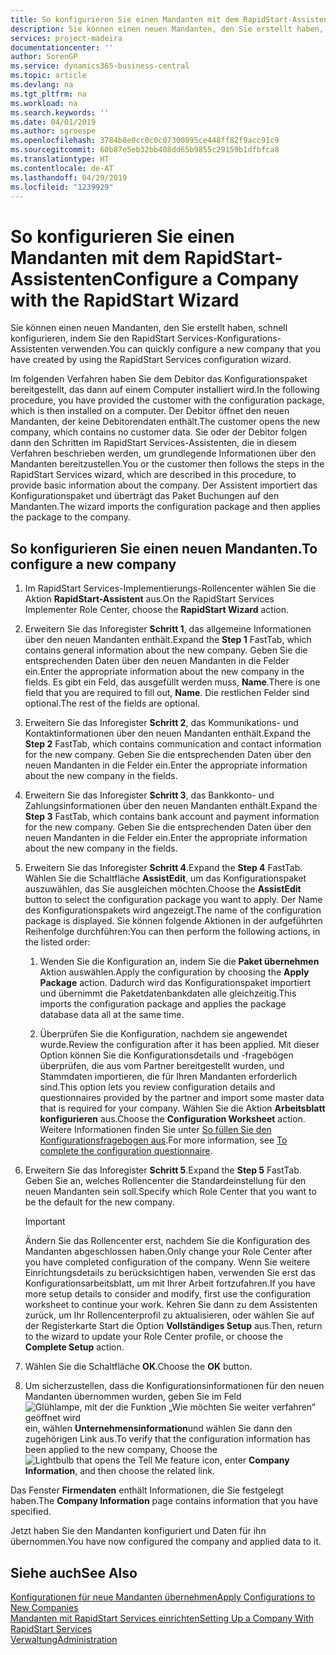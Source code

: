 ```yaml
---
title: So konfigurieren Sie einen Mandanten mit dem RapidStart-Assistenten | Microsoft Docs
description: Sie können einen neuen Mandanten, den Sie erstellt haben, schnell konfigurieren, indem Sie den RapidStart Services-Konfigurations-Assistenten verwenden.
services: project-madeira
documentationcenter: ''
author: SorenGP
ms.service: dynamics365-business-central
ms.topic: article
ms.devlang: na
ms.tgt_pltfrm: na
ms.workload: na
ms.search.keywords: ''
ms.date: 04/01/2019
ms.author: sgroespe
ms.openlocfilehash: 3784b8e0cc0c0c07300895ce448ff82f9acc91c9
ms.sourcegitcommit: 60b87e5eb32bb408dd65b9855c29159b1dfbfca8
ms.translationtype: HT
ms.contentlocale: de-AT
ms.lasthandoff: 04/29/2019
ms.locfileid: "1239929"
---
```

# <a name="configure-a-company-with-the-rapidstart-wizard"></a><span data-ttu-id="3e0a0-103">So konfigurieren Sie einen Mandanten mit dem RapidStart-Assistenten</span><span class="sxs-lookup"><span data-stu-id="3e0a0-103">Configure a Company with the RapidStart Wizard</span></span>
<span data-ttu-id="3e0a0-104">Sie können einen neuen Mandanten, den Sie erstellt haben, schnell konfigurieren, indem Sie den RapidStart Services-Konfigurations-Assistenten verwenden.</span><span class="sxs-lookup"><span data-stu-id="3e0a0-104">You can quickly configure a new company that you have created by using the RapidStart Services configuration wizard.</span></span>

<span data-ttu-id="3e0a0-105">Im folgenden Verfahren haben Sie dem Debitor das Konfigurationspaket bereitgestellt, das dann auf einem Computer installiert wird.</span><span class="sxs-lookup"><span data-stu-id="3e0a0-105">In the following procedure, you have provided the customer with the configuration package, which is then installed on a computer.</span></span> <span data-ttu-id="3e0a0-106">Der Debitor öffnet den neuen Mandanten, der keine Debitorendaten enthält.</span><span class="sxs-lookup"><span data-stu-id="3e0a0-106">The customer opens the new company, which contains no customer data.</span></span> <span data-ttu-id="3e0a0-107">Sie oder der Debitor folgen dann den Schritten im RapidStart Services-Assistenten, die in diesem Verfahren beschrieben werden, um grundlegende Informationen über den Mandanten bereitzustellen.</span><span class="sxs-lookup"><span data-stu-id="3e0a0-107">You or the customer then follows the steps in the RapidStart Services wizard, which are described in this procedure, to provide basic information about the company.</span></span> <span data-ttu-id="3e0a0-108">Der Assistent importiert das Konfigurationspaket und überträgt das Paket Buchungen auf den Mandanten.</span><span class="sxs-lookup"><span data-stu-id="3e0a0-108">The wizard imports the configuration package and then applies the package to the company.</span></span>  

## <a name="to-configure-a-new-company"></a><span data-ttu-id="3e0a0-109">So konfigurieren Sie einen neuen Mandanten.</span><span class="sxs-lookup"><span data-stu-id="3e0a0-109">To configure a new company</span></span>  
1. <span data-ttu-id="3e0a0-110">Im RapidStart Services-Implementierungs-Rollencenter wählen Sie die Aktion **RapidStart-Assistent** aus.</span><span class="sxs-lookup"><span data-stu-id="3e0a0-110">On the RapidStart Services Implementer Role Center, choose the **RapidStart Wizard** action.</span></span>  
2. <span data-ttu-id="3e0a0-111">Erweitern Sie das Inforegister **Schritt 1**, das allgemeine Informationen über den neuen Mandanten enthält.</span><span class="sxs-lookup"><span data-stu-id="3e0a0-111">Expand the **Step 1** FastTab, which contains general information about the new company.</span></span> <span data-ttu-id="3e0a0-112">Geben Sie die entsprechenden Daten über den neuen Mandanten in die Felder ein.</span><span class="sxs-lookup"><span data-stu-id="3e0a0-112">Enter the appropriate information about the new company in the fields.</span></span> <span data-ttu-id="3e0a0-113">Es gibt ein Feld, das ausgefüllt werden muss, **Name**.</span><span class="sxs-lookup"><span data-stu-id="3e0a0-113">There is one field that you are required to fill out, **Name**.</span></span> <span data-ttu-id="3e0a0-114">Die restlichen Felder sind optional.</span><span class="sxs-lookup"><span data-stu-id="3e0a0-114">The rest of the fields are optional.</span></span>  
3. <span data-ttu-id="3e0a0-115">Erweitern Sie das Inforegister **Schritt 2**, das Kommunikations- und Kontaktinformationen über den neuen Mandanten enthält.</span><span class="sxs-lookup"><span data-stu-id="3e0a0-115">Expand the **Step 2** FastTab, which contains communication and contact information for the new company.</span></span> <span data-ttu-id="3e0a0-116">Geben Sie die entsprechenden Daten über den neuen Mandanten in die Felder ein.</span><span class="sxs-lookup"><span data-stu-id="3e0a0-116">Enter the appropriate information about the new company in the fields.</span></span>
4. <span data-ttu-id="3e0a0-117">Erweitern Sie das Inforegister **Schritt 3**, das Bankkonto- und Zahlungsinformationen über den neuen Mandanten enthält.</span><span class="sxs-lookup"><span data-stu-id="3e0a0-117">Expand the **Step 3** FastTab, which contains bank account and payment information for the new company.</span></span> <span data-ttu-id="3e0a0-118">Geben Sie die entsprechenden Daten über den neuen Mandanten in die Felder ein.</span><span class="sxs-lookup"><span data-stu-id="3e0a0-118">Enter the appropriate information about the new company in the fields.</span></span>  
5. <span data-ttu-id="3e0a0-119">Erweitern Sie das Inforegister **Schritt 4**.</span><span class="sxs-lookup"><span data-stu-id="3e0a0-119">Expand the **Step 4** FastTab.</span></span> <span data-ttu-id="3e0a0-120">Wählen Sie die Schaltfläche **AssistEdit**, um das Konfigurationspaket auszuwählen, das Sie ausgleichen möchten.</span><span class="sxs-lookup"><span data-stu-id="3e0a0-120">Choose the **AssistEdit** button to select the configuration package you want to apply.</span></span> <span data-ttu-id="3e0a0-121">Der Name des Konfigurationspakets wird angezeigt.</span><span class="sxs-lookup"><span data-stu-id="3e0a0-121">The name of the configuration package is displayed.</span></span> <span data-ttu-id="3e0a0-122">Sie können folgende Aktionen in der aufgeführten Reihenfolge durchführen:</span><span class="sxs-lookup"><span data-stu-id="3e0a0-122">You can then perform the following actions, in the listed order:</span></span>  

    1. <span data-ttu-id="3e0a0-123">Wenden Sie die Konfiguration an, indem Sie die **Paket übernehmen** Aktion auswählen.</span><span class="sxs-lookup"><span data-stu-id="3e0a0-123">Apply the configuration by choosing the **Apply Package** action.</span></span> <span data-ttu-id="3e0a0-124">Dadurch wird das Konfigurationspaket importiert und übernimmt die Paketdatenbankdaten alle gleichzeitig.</span><span class="sxs-lookup"><span data-stu-id="3e0a0-124">This imports the configuration package and applies the package database data all at the same time.</span></span>  

    2. <span data-ttu-id="3e0a0-125">Überprüfen Sie die Konfiguration, nachdem sie angewendet wurde.</span><span class="sxs-lookup"><span data-stu-id="3e0a0-125">Review the configuration after it has been applied.</span></span> <span data-ttu-id="3e0a0-126">Mit dieser Option können Sie die Konfigurationsdetails und -fragebögen überprüfen, die aus vom Partner bereitgestellt wurden, und Stammdaten importieren, die für Ihren Mandanten erforderlich sind.</span><span class="sxs-lookup"><span data-stu-id="3e0a0-126">This option lets you review configuration details and questionnaires provided by the partner and import some master data that is required for your company.</span></span> <span data-ttu-id="3e0a0-127">Wählen Sie die Aktion **Arbeitsblatt konfigurieren** aus.</span><span class="sxs-lookup"><span data-stu-id="3e0a0-127">Choose the **Configuration Worksheet** action.</span></span> <span data-ttu-id="3e0a0-128">Weitere Informationen finden Sie unter [So füllen Sie den Konfigurationsfragebogen aus](admin-gather-customer-setup-values.md#to-complete-the-configuration-questionnaire).</span><span class="sxs-lookup"><span data-stu-id="3e0a0-128">For more information, see [To complete the configuration questionnaire](admin-gather-customer-setup-values.md#to-complete-the-configuration-questionnaire).</span></span>  

6. <span data-ttu-id="3e0a0-129">Erweitern Sie das Inforegister **Schritt 5**.</span><span class="sxs-lookup"><span data-stu-id="3e0a0-129">Expand the **Step 5** FastTab.</span></span> <span data-ttu-id="3e0a0-130">Geben Sie an, welches Rollencenter die Standardeinstellung für den neuen Mandanten sein soll.</span><span class="sxs-lookup"><span data-stu-id="3e0a0-130">Specify which Role Center that you want to be the default for the new company.</span></span>  

    > [!IMPORTANT]  
    >  <span data-ttu-id="3e0a0-131">Ändern Sie das Rollencenter erst, nachdem Sie die Konfiguration des Mandanten abgeschlossen haben.</span><span class="sxs-lookup"><span data-stu-id="3e0a0-131">Only change your Role Center after you have completed configuration of the company.</span></span> <span data-ttu-id="3e0a0-132">Wenn Sie weitere Einrichtungsdetails zu berücksichtigen haben, verwenden Sie erst das Konfigurationsarbeitsblatt, um mit Ihrer Arbeit fortzufahren.</span><span class="sxs-lookup"><span data-stu-id="3e0a0-132">If you have more setup details to consider and modify, first use the configuration worksheet to continue your work.</span></span> <span data-ttu-id="3e0a0-133">Kehren Sie dann zu dem Assistenten zurück, um Ihr Rollencenterprofil zu aktualisieren, oder wählen Sie auf der Registerkarte Start die Option **Vollständiges Setup** aus.</span><span class="sxs-lookup"><span data-stu-id="3e0a0-133">Then, return to the wizard to update your Role Center profile, or choose the **Complete Setup** action.</span></span>

7. <span data-ttu-id="3e0a0-134">Wählen Sie die Schaltfläche **OK**.</span><span class="sxs-lookup"><span data-stu-id="3e0a0-134">Choose the **OK** button.</span></span>  
8. <span data-ttu-id="3e0a0-135">Um sicherzustellen, dass die Konfigurationsinformationen für den neuen Mandanten übernommen wurden, geben Sie im Feld ![Glühlampe, mit der die Funktion „Wie möchten Sie weiter verfahren“ geöffnet wird](media/ui-search/search_small.png "Wie möchten Sie weiter verfahren") ein, wählen **Unternehmensinformation**und wählen Sie dann den zugehörigen Link aus.</span><span class="sxs-lookup"><span data-stu-id="3e0a0-135">To verify that the configuration information has been applied to the new company, Choose the ![Lightbulb that opens the Tell Me feature](media/ui-search/search_small.png "Tell me what you want to do") icon, enter **Company Information**, and then choose the related link.</span></span>

<span data-ttu-id="3e0a0-136">Das Fenster **Firmendaten** enthält Informationen, die Sie festgelegt haben.</span><span class="sxs-lookup"><span data-stu-id="3e0a0-136">The **Company Information** page contains information that you have specified.</span></span>   

<span data-ttu-id="3e0a0-137">Jetzt haben Sie den Mandanten konfiguriert und Daten für ihn übernommen.</span><span class="sxs-lookup"><span data-stu-id="3e0a0-137">You have now configured the company and applied data to it.</span></span>  

## <a name="see-also"></a><span data-ttu-id="3e0a0-138">Siehe auch</span><span class="sxs-lookup"><span data-stu-id="3e0a0-138">See Also</span></span>  
[<span data-ttu-id="3e0a0-139">Konfigurationen für neue Mandanten übernehmen</span><span class="sxs-lookup"><span data-stu-id="3e0a0-139">Apply Configurations to New Companies</span></span>](admin-apply-configuration-to-new-companies.md)  
[<span data-ttu-id="3e0a0-140">Mandanten mit RapidStart Services einrichten</span><span class="sxs-lookup"><span data-stu-id="3e0a0-140">Setting Up a Company With RapidStart Services</span></span>](admin-set-up-a-company-with-rapidstart.md)  
[<span data-ttu-id="3e0a0-141">Verwaltung</span><span class="sxs-lookup"><span data-stu-id="3e0a0-141">Administration</span></span>](admin-setup-and-administration.md)
